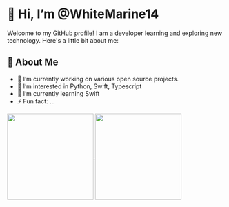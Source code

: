 # 👋 Hi, I’m @WhiteMarine14
Welcome to my GitHub profile! I am a developer learning and exploring new technology. Here's a little bit about me:

## 🚀 About Me

- 🔭 I’m currently working on various open source projects.
- 👀 I’m interested in Python, Swift, Typescript
- 🌱 I’m currently learning Swift 
- ⚡ Fun fact: ...


<a href="https://github.com/anuraghazra/github-readme-stats">
  <img height=200 align="center" src="https://github-readme-stats-dun-two-33.vercel.app/api?username=WhiteMarine14&show_icons=true&theme=dark#gh-dark-mode-only&exclude=repo=blog-starter-kit,vite-react-vercel-demo,github-readme-stats,skills-introduction-to-github&include_all_commits=true&hide=contribs" />
</a>
<a href="https://github.com/anuraghazra/github-readme-stats">
  <img height=200 align="center" src="https://github-readme-stats-dun-two-33.vercel.app/api/top-langs/?username=WhiteMarine14&exclude_repo=github-readme-stats,blog-starter-kit,vite-react-vercel-demo,skills-introduction-to-github&layout=compact&langs_count=8&card_width=320&theme=dark#gh-dark-mode-only" />
</a>

<!---
WhiteMarine14/WhiteMarine14 is a ✨ special ✨ repository because its `README.md` (this file) appears on your GitHub profile.
You can click the Preview link to take a look at your changes.
--->
